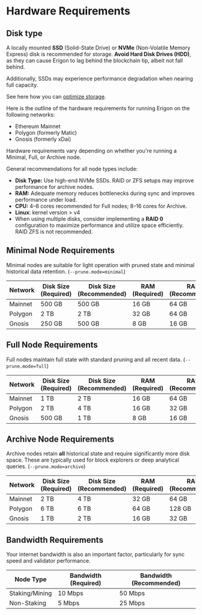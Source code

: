 # Hardware Requirements

## Disk type

A locally mounted **SSD** (Solid-State Drive) or **NVMe** (Non-Volatile Memory Express) disk is recommended for storage. **Avoid Hard Disk Drives (HDD)**, as they can cause Erigon to lag behind the blockchain tip, albeit not fall behind.

Additionally, SSDs may experience performance degradation when nearing full capacity.

See here how you can [optimize storage](/basic/optimizing-storage.md).


Here is the outline of the hardware requirements for running Erigon on the following networks:

- Ethereum Mainnet
- Polygon (formerly Matic)
- Gnosis (formerly xDai)

Hardware requirements vary depending on whether you're running a Minimal, Full, or Archive node.

General recommendations for all node types include:

- **Disk Type:** Use high-end NVMe SSDs. RAID or ZFS setups may improve performance for archive nodes.
- **RAM:** Adequate memory reduces bottlenecks during sync and improves performance under load.
- **CPU:** 4–8 cores recommended for Full nodes; 8–16 cores for Archive.
- **Linux**: kernel version > v4
- When using multiple disks, consider implementing a **RAID 0** configuration to maximize performance and utilize space efficiently. RAID ZFS is not recommended.


## Minimal Node Requirements

Minimal nodes are suitable for light operation with pruned state and minimal historical data retention. (`--prune.mode=minimal`)

| Network   | Disk Size (Required) | Disk Size (Recommended) | RAM (Required) | RAM (Recommended) |
|-----------|----------------------|--------------------------|----------------|-------------------|
| Mainnet   | 500 GB       | 500 GB        | 16 GB           | 64 GB             |
| Polygon   | 2 TB  | 2 TB        | 32 GB           | 64 GB             |
| Gnosis    | 250 GB         | 500 GB      | 8 GB           | 16 GB              |


## Full Node Requirements

Full nodes maintain full state with standard pruning and all recent data.  (`--prune.mode=full`)

| Network   | Disk Size (Required) | Disk Size (Recommended) | RAM (Required) | RAM (Recommended) |
|-----------|----------------------|--------------------------|----------------|-------------------|
| Mainnet   | 1 TB       | 2 TB    | 16 GB          | 64 GB             |
| Polygon   | 2 TB   | 4 TB    | 16 GB          | 32 GB             |
| Gnosis    | 500 GB       | 1 TB          | 8 GB           | 16 GB             |


## Archive Node Requirements

Archive nodes retain **all** historical state and require significantly more disk space. These are typically used for block explorers or deep analytical queries. (`--prune.mode=archive`)

| Network   | Disk Size (Required) | Disk Size (Recommended) | RAM (Required) | RAM (Recommended) |
|-----------|----------------------|--------------------------|----------------|-------------------|
| Mainnet   | 2 TB     | 4 TB       | 32 GB          | 64 GB            |
| Polygon   | 6 TB   | 6 TB        | 64 GB          | 128 GB             |
| Gnosis    | 1 TB           | 2 TB         | 16 GB          | 32 GB             |



## Bandwidth Requirements

Your internet bandwidth is also an important factor, particularly for sync speed and validator performance.

| Node Type     | Bandwidth (Required) | Bandwidth (Recommended) |
|---------------|----------------------|--------------------------|
| Staking/Mining       | 10 Mbps              | 50 Mbps                 |
| Non-Staking   | 5 Mbps               | 25 Mbps                 |

